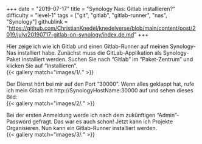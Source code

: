 +++
date = "2019-07-17"
title = "Synology Nas: Gitlab installieren?"
difficulty = "level-1"
tags = ["git", "gitlab", "gitlab-runner", "nas", "Synology"]
githublink = "https://github.com/ChristianKnedel/knedelverse/blob/main/content/post/2019/july/20190717-gitlab-on-synology/index.de.md"
+++

Hier zeige ich wie ich Gitlab und einen Gitlab-Runner auf meinen Synology-Nas installiert habe. Zunächst muss die GitLab-Applikation als Synology-Paket installiert werden. Suchen Sie nach “Gitlab” im “Paket-Zentrum” und klicken Sie auf “Installieren”.   
{{< gallery match="images/1/*.*" >}}


Der Dienst hört bei mir auf den Port “30000”. Wenn alles geklappt hat, rufe ich mein Gitlab mit http://SynologyHostName:30000 auf und sehen dieses Bild:  
{{< gallery match="images/2/*.*" >}}

Bei der ersten Anmeldung werde ich nach dem zukünftigen “Admin”-Password gefragt. Das war es auch schon! Jetzt kann ich Projekte Organisieren. Nun kann ein Gitlab-Runner installiert werden.  
{{< gallery match="images/3/*.*" >}}
